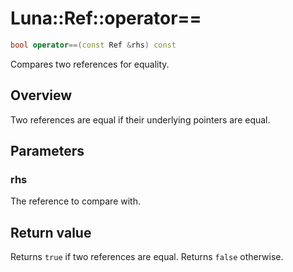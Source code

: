 # Luna::Ref::operator==

```c++
bool operator==(const Ref &rhs) const
```

Compares two references for equality. 

## Overview
Two references are equal if their underlying pointers are equal. 

## Parameters
### rhs
The reference to compare with. 

## Return value
Returns `true` if two references are equal. Returns `false` otherwise. 

